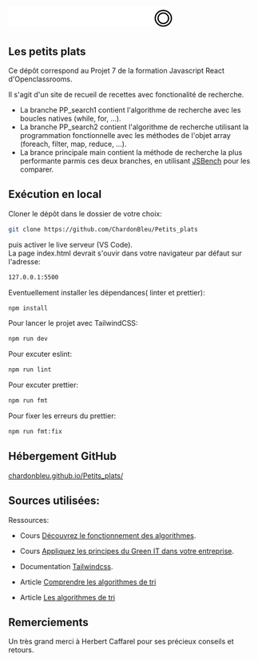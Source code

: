 # ![Les petits plats](assets/icons/logo.png)

## Les petits plats

Ce dépôt correspond au Projet 7 de la formation Javascript React d'Openclassrooms.

Il s'agit d'un site de recueil de recettes avec fonctionalité de recherche.

- La branche PP_search1 contient l'algorithme de recherche avec les boucles natives (while, for, ...).
- La branche PP_search2 contient l'algorithme de recherche utilisant la programmation fonctionnelle avec les méthodes de l'objet array (foreach, filter, map, reduce, ...).
- La brance principale main contient la méthode de recherche la plus performante parmis ces deux branches, en utilisant [JSBench](https://jsben.ch/) pour les comparer.

## Exécution en local

Cloner le dépôt dans le dossier de votre choix:

```bash
git clone https://github.com/ChardonBleu/Petits_plats
```

puis activer le live serveur (VS Code).  
La page index.html devrait s'ouvir dans votre navigateur par défaut sur l'adresse:

```bash
127.0.0.1:5500
```

Eventuellement installer les dépendances( linter et prettier):

```bash
npm install
```

Pour lancer le projet avec TailwindCSS:

```bash
npm run dev
```

Pour excuter eslint:

```bash
npm run lint
```

Pour excuter prettier:

```bash
npm run fmt
```

Pour fixer les erreurs du prettier:

```bash
npm run fmt:fix
```

## Hébergement GitHub

[chardonbleu.github.io/Petits_plats/](https://chardonbleu.github.io/Petits_plats/)

## Sources utilisées:

Ressources:

- Cours [Découvrez le fonctionnement des algorithmes](https://openclassrooms.com/fr/courses/7527306-decouvrez-le-fonctionnement-des-algorithmes).

- Cours [Appliquez les principes du Green IT dans votre entreprise](https://openclassrooms.com/fr/courses/6227476-appliquez-les-principes-du-green-it-dans-votre-entreprise).

- Documentation [Tailwindcss](https://tailwindcss.com/docs/installation/using-vite).

- Article [Comprendre les algorithmes de tri ](https://www.jesuisundev.com/comprendre-les-algorithmes-de-tri-en-7-minutes/)

- Article [Les algorithmes de tri](https://interstices.info/les-algorithmes-de-tri/)

## Remerciements

Un très grand merci à Herbert Caffarel pour ses précieux conseils et retours.
